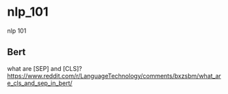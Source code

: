 # nlp_101
nlp 101



## Bert

what are [SEP] and [CLS]?
https://www.reddit.com/r/LanguageTechnology/comments/bxzsbm/what_are_cls_and_sep_in_bert/
